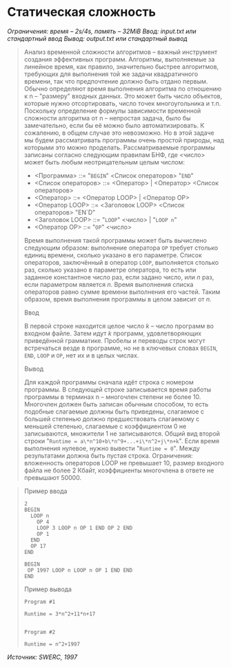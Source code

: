 # Статическая сложность

*Ограничения: время – 2s/4s, память – 32MiB Ввод: input.txt или стандартный ввод Вывод: output.txt или стандартный вывод*

> Анализ временной сложности алгоритмов – важный инструмент создания эффективных программ. Алгоритмы, выполняемые за линейное время, как правило, значительно быстрее алгоритмов, требующих для выполнения той же задачи квадратичного времени, так что предпочтение должно быть отдано первым. Обычно определяют время выполнения алгоритма по отношению к n – "размеру" входных данных. Это может быть число объектов, которые нужно отсортировать, число точек многоугольника и т.п. Поскольку определение формулы зависимости временной сложности алгоритма от n – непростая задача, было бы замечательно, если бы её можно было автоматизировать. К сожалению, в общем случае это невозможно. Но в этой задаче мы будем рассматривать программы очень простой природы, над которыми это можно проделать. Рассматриваемые программы записаны согласно следующим правилам БНФ, где <число> может быть любым неотрицательным целым числом:
> - <Программа> ::= "`BEGIN`" <Список операторов> "`END`"
> - <Список операторов> ::= <Оператор> | <Оператор> <Список операторов>
> - <Оператор> ::= <Оператор LOOP> | <Оператор OP>
> - <Оператор LOOP> ::= <Заголовок LOOP> <Список операторов> "EN`D"
> - <Заголовок LOOP> ::= "`LOOP`" <число> | "`LOOP n`"
> - <Оператор OP> ::= "`OP`" <число>
>
> Время выполнения такой программы может быть вычислено следующим образом: выполнение оператора `OP` требует столько единиц времени, сколько указано в его параметре. Список операторов, заключённый в оператор `LOOP`, выполняется столько раз, сколько указано в параметре оператора, то есть или заданное константное число раз, если задано число, или $n$ раз, если параметром является $n$. Время выполнения списка операторов равно сумме времени выполнения его частей. Таким образом, время выполнения программы в целом зависит от $n$.
>
> Ввод
>
> В первой строке находится целое число $k$ – число программ во входном файле. Затем идут $k$ программ, удовлетворяющих приведённой грамматике. Пробелы и переводы строк могут встречаться везде в программе, но не в ключевых словах `BEGIN`, `END`, `LOOP` и `OP`, нет их и в целых числах.
>
> Вывод
>
> Для каждой программы сначала идёт строка с номером программы. В следующей строке записывается время работы программы в терминах n – многочлен степени не более 10. Многочлен должен быть записан обычным способом, то есть подобные слагаемые должны быть приведены, слагаемое с большей степенью должно предшествовать слагаемому с меньшей степенью, слагаемые с коэффициентом 0 не записываются, множители 1 не записываются. Общий вид второй строки "`Runtime = a\*n^10+b\*n^9+...+i\*n^2+j\*n+k`". Если время выполнения нулевое, нужно вывести "`Runtime = 0`". Между результатами должна быть пустая строка.
> Ограничения: вложенность операторов LOOP не превышает 10, размер входного файла не более 2 Кбайт, коэффициенты многочлена в ответе не превышают $50000$.

> Пример ввода
> ```
> 2
> BEGIN
>   LOOP n 
>     OP 4
>     LOOP 3 LOOP n OP 1 END OP 2 END
>     OP 1
>   END
>   OP 17
> END
> 
> BEGIN
>  OP 1997 LOOP n LOOP n OP 1 END END
> END
> ```
> Пример вывода
> ```
> Program #1
> 
> Runtime = 3*n^2+11*n+17
> 
>
> Program #2
> 
> Runtime = n^2+1997
> ```

*Источник: SWERC, 1997*
